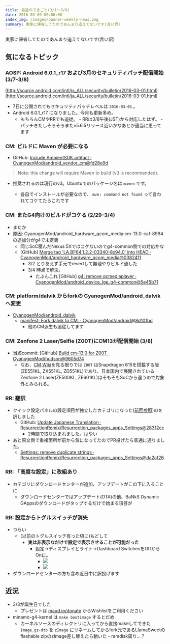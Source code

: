 ```yaml
---
title: 最近のできごと(3/1〜3/8)
date: 2016-03-09 00:00:00
index_img: /images/banner-weekly-news.png
summary: 実家に帰省してたのであんまり追えてないです(言い訳)
---
```


実家に帰省してたのであんまり追えてないです(言い訳)

<!--more-->

## 気になるトピック

### AOSP: Android 6.0.1_r17 および3月のセキュリティパッチ配信開始 (3/7-3/8)

[http://source.android.com/intl/ja_ALL/security/bulletin/2016-03-01.html](http://source.android.com/intl/ja_ALL/security/bulletin/2016-03-01.html)

- 7日に公開されてもセキュリティパッチレベルは `2016-03-01` 。
- Android 6.0.1_r17 になりました。今月も更新多め。
    - もちろんCMやRRでも追従。
            - RRは3/8午後(JST)から対応したはず。
                    - パッチきたしそろそろまたv5.6.5リリース近いかなあとか適当に思ってます

### CM: ビルドに Maven が必要になる

- GitHub: [Include AmbientSDK artifact · CyanogenMod/android_vendor_cm@fd28e9d](https://github.com/CyanogenMod/android_vendor_cm/commit/fd28e9d8193e246802a8357beeaa2230aebee419)

> Note: this change will require Maven to build (v3 is recommended).

- 推奨されるのは現行のv3。Ubuntuでのパッケージ名は `maven` です。

    - 各自でインストールが必要なので、 `mvn: command not found` って言われてコケてたらこれです

### CM: またG4向けのビルドがコケる (2/29-3/4)

- またか
- 原因: CyanogenMod/android_hardware_qcom_media:cm-13.0-caf-8994 の追加分がg4で未定義
    - 同じSoC積んだNexus 5Xではコケないのでg4-common側での対応かな
    - [GitHub] [Merge tag 'LA.BF64.1.2.2-03340-8x94.0' into HEAD · CyanogenMod/android_hardware_qcom_media@0382411](https://github.com/CyanogenMod/android_hardware_qcom_media/commit/03824112f34beec8a66630001e26d7b84387f88e)
        - 3/2 とりあえず手元でrevertして無理やりビルド通した
        - 3/4 時点で解決。
            - たぶんこれ [GitHub] [g4: remove qcmediaplayer · CyanogenMod/android_device_lge_g4-common@5e45b71](https://github.com/CyanogenMod/android_device_lge_g4-common/commit/5e45b71a06b36feafb3a3ce4fd63bfe236b21ab5)

### CM: platform/dalvik からforkの CyanogenMod/android_dalvik へ変更

- [CyanogenMod/android_dalvik](https://github.com/CyanogenMod/android_dalvik)
    - [manifest: Fork dalvik to CM. · CyanogenMod/android@8d101bd](https://github.com/CyanogenMod/android/commit/8d101bd840b7e3c84934154ab36ae2630a17c09f)
        - 他のCM派生も追従してます

### CM: Zenfone 2 Laser/Selfie (Z00T)にCM13が配信開始 (3/8)

- 当該commit: [GitHub] [Build cm-13.0 for Z00T · CyanogenMod/hudson@9605d74](https://github.com/CyanogenMod/hudson/commit/9605d74f42875bbea5efe00ad84c66201679920b)
    - なお、[CM Wiki](https://wiki.cyanogenmod.org/w/Z00T_Info)を見る限りでは `Z00T` はSnapdragon 615を搭載する版(ZE551KL, ZX551KL, ZD551KL)であり、日本国内で展開されているZenfone 2 Laser(ZE500KL, ZE601KL)はそもそもSoCから違うので対象外とみられる。

### RR: 翻訳

- クイック設定パネルの設定項目が独立したカテゴリになった([前回参照](http://dev.maud.io/2016/03/01/feb-w5-news/))のを訳しました
    - GitHub: [Update Japanese Translation · ResurrectionRemix/Resurrection_packages_apps_Settings@28312cc](https://github.com/ResurrectionRemix/Resurrection_packages_apps_Settings/commit/28312ccc7dccf96e0306a46c37f5e6f0782dcd0a)
        - 2時間で取り込まれました。はやい
- あと原文側で重複箇所が前から気になってたのでPR投げたら普通に通りました。
    - [Settings: remove duplicate strings · ResurrectionRemix/Resurrection_packages_apps_Settings@da2af26](https://github.com/ResurrectionRemix/Resurrection_packages_apps_Settings/commit/da2af2608889c4c452f871145393a738a9bd3d64)

### RR: 「高度な設定」に改組あり

- カテゴリにダウンロードセンターが追加、アップデートがこの下に入ることに
    - ダウンロードセンターではアップデート(OTA)の他、BaNkS Dynamic GAppsのダウンロードがタップするだけで始まる項目が

### RR: 設定からトグルスイッチが消失

- つらい
    - (以前のトグルスイッチ有った頃に)もどして
        - **実は非表示なだけで設定で表示させることが可能だった**
            - 設定→ディスプレイとライト→Dashboard SwitchesをOffからOnに。
                - ![](https://img-maud.neocities.org/2016/03/where_switch_1.png)
                - ![](https://img-maud.neocities.org/2016/03/where_switch_2.png)
- ダウンロードセンターの方も含め近日中に訳投げます

## 近況

- 3/3が誕生日でした
    - プレゼントは [maud.io/donate](https://maud.io/donate) からWishlistをご利用ください
- minamo-g4-kernel は `make bootimage` するとだめ
    - カーネルソースのディレクトリに入ってから直接makeしてできた `Image.gz-dtb` を `zImage` にリネームしてからfork元であるLlamaSweetのflashable zipのzImage差し替えたら動いた
            - ramdisk周り…？
